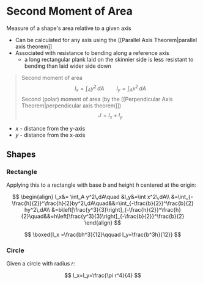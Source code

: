 # Second Moment of Area

Measure of a shape's area relative to a given axis

- Can be calculated for any axis using the [[Parallel Axis Theorem|parallel axis theorem]]
- Associated with resistance to bending along a reference axis
	- a long rectangular plank laid  on the skinnier side is less resistant to bending than laid wider side down

> Second moment of area
> $$
> I_x=\int_Ay^2\,dA\qquad I_y=\int_Ax^2\,dA
> $$
> Second (polar) moment of area (by the [[Perpendicular Axis Theorem|perpendicular axis theorem]])
> $$
> J=I_x+I_y
> $$

- $x$ - distance from the y-axis
- $y$ - distance from the x-axis

## Shapes

### Rectangle

Applying this to a rectangle with base $b$ and height $h$ centered at the origin:

$$
\begin{align}
I_x&=
\int_A y^2\,dA\quad &I_y&=\int x^2\,dA\\
&=\int_{-\frac{h}{2}}^\frac{h}{2}by^2\,dA\quad&&=\int_{-\frac{b}{2}}^\frac{b}{2} hy^2\,dA\\
&=b\left[\frac{y^3}{3}\right]_{-\frac{h}{2}}^\frac{h}{2}\quad&&=h\left[\frac{y^3}{3}\right]_{-\frac{b}{2}}^\frac{b}{2}
\end{align}
$$

$$
\boxed{I_x =\frac{bh^3}{12}\qquad I_y=\frac{b^3h}{12}} 
$$

### Circle

Given a circle with radius $r$:

$$
I_x=I_y=\frac{\pi r^4}{4}
$$